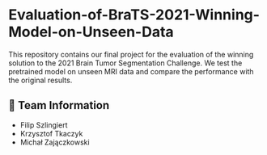 # Evaluation-of-BraTS-2021-Winning-Model-on-Unseen-Data

This repository contains our final project for the evaluation of the winning solution to the 2021 Brain Tumor Segmentation Challenge. We test the pretrained model on unseen MRI data and compare the performance with the original results.

## 👥 Team Information
- Filip Szlingiert
- Krzysztof Tkaczyk
- Michał Zajączkowski


